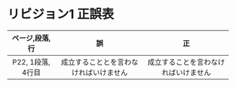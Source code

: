# リビジョン1 正誤表

| ページ,段落,行 | 誤 | 正 |
| :---: | :---: | :---: |
| P22, 1段落, 4行目| 成立することとを言わなければいけません | 成立することを言わなければいけません |
